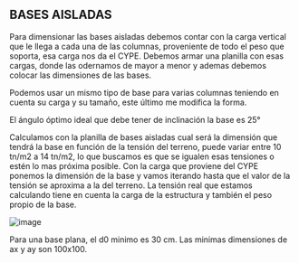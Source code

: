## BASES AISLADAS

Para dimensionar las bases aisladas debemos contar con la carga vertical que le llega a cada una de las columnas, proveniente de todo el peso que soporta, esa carga nos da el CYPE. Debemos armar una planilla con esas cargas, donde las odernamos de mayor a menor y ademas debemos colocar las dimensiones de las bases.

Podemos usar un mismo tipo de base para varias columnas teniendo en cuenta su carga y su tamaño, este último me modifica la forma.

El ángulo óptimo ideal que debe tener de inclinación la base es 25°

Calculamos con la planilla de bases aisladas cual será la dimensión que tendrá la base en función de la tensión del terreno, puede variar entre 10 tn/m2 a 14 tn/m2, lo que buscamos es que se igualen esas tensiones o estén lo mas próxima posible. Con la carga que proviene del CYPE ponemos la dimensión de la base y vamos iterando hasta que el valor de la tensión se aproxima a la del terreno. La tensión real que estamos calculando tiene en cuenta la carga de la estructura y también el peso propio de la base. 

![image](https://github.com/miligalarza/FUNDAMENTA-ING/assets/143607366/2965c9f7-44bd-428c-9f48-c544cd4d0529)

Para una base plana, el d0 minimo es 30 cm.
Las minimas dimensiones de ax y ay son 100x100.
